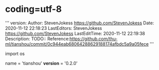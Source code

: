 # coding=utf-8
'''
version:
Author:  StevenJokess https://github.com/StevenJokess
Date: 2020-11-12 22:18:23
LastEditors:  StevenJokess https://github.com/StevenJokess
LastEditTime: 2020-11-12 22:19:38
Description:
TODO::
Reference:https://github.com/thu-ml/tianshou/commit/0c944eab68064288629188174afbdc5a9a05fece
'''

import os

name = 'tianshou'
__version__ = '0.2.0'
